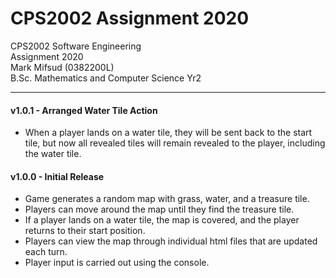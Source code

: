 # CPS2002 Assignment 2020
CPS2002 Software Engineering<br>
Assignment 2020<br>
Mark Mifsud (0382200L)<br>
B.Sc. Mathematics and Computer Science Yr2

__________________________________

#### v1.0.1 - Arranged Water Tile Action
* When a player lands on a water tile, they will be sent back to the start tile, 
but now all revealed tiles will remain revealed to the player, including the water tile.

#### v1.0.0 - Initial Release
* Game generates a random map with grass, water, and a treasure tile.
* Players can move around the map until they find the treasure tile.
* If a player lands on a water tile, the map is covered, and the player returns to their start position.
* Players can view the map through individual html files that are updated each turn.
* Player input is carried out using the console.
